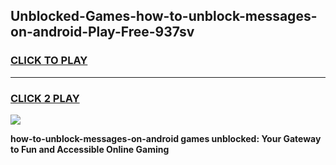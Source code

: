 
## Unblocked-Games-how-to-unblock-messages-on-android-Play-Free-937sv
<h3>
<a href="https://premium76.site?title=how-to-unblock-messages-on-android&ref=12A">CLICK TO PLAY</a></h3>
<hr>

<h3>
<a href="https://premium76.site?title=how-to-unblock-messages-on-android&ref=12A">CLICK 2 PLAY</a>
  
</h3>

<a href="https://premium76.site?title=how-to-unblock-messages-on-android&ref=12A"><img src="https://clearcache.store/games.png"></a>


**how-to-unblock-messages-on-android games unblocked: Your Gateway to Fun and Accessible Online Gaming**
